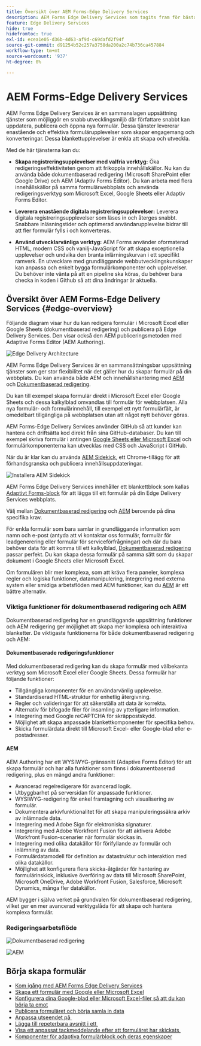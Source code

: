 ```yaml
---
title: Översikt över AEM Forms-Edge Delivery Services
description: AEM Forms Edge Delivery Services som tagits fram för bästa prestanda och som gör det möjligt att förutse framtiden för smidig datainsamling och användarengagemang.
feature: Edge Delivery Services
hide: true
hidefromtoc: true
exl-id: ecea1e05-d36b-4d63-af9d-c69dafd2f94f
source-git-commit: d91254b52c257a3758da200a2c74b736ca457884
workflow-type: tm+mt
source-wordcount: '937'
ht-degree: 0%

---
```


# AEM Forms-Edge Delivery Services

AEM Forms Edge Delivery Services är en sammanslagen uppsättning tjänster som möjliggör en snabb utvecklingsmiljö där författare snabbt kan uppdatera, publicera och öppna nya formulär. Dessa tjänster levererar enastående och effektiva formulärupplevelser som skapar engagemang och konverteringar. Dessa blankettupplevelser är enkla att skapa och utveckla.


Med de här tjänsterna kan du:

* **Skapa registreringsupplevelser med valfria verktyg:** Öka redigeringseffektiviteten genom att frikoppla innehållskällor. Nu kan du använda både dokumentbaserad redigering (Microsoft SharePoint eller Google Drive) och AEM (Adaptiv Forms Editor). Du kan arbeta med flera innehållskällor på samma formulärwebbplats och använda redigeringsverktyg som Microsoft Excel, Google Sheets eller Adaptiv Forms Editor.

* **Leverera enastående digitala registreringsupplevelser:** Leverera digitala registreringsupplevelser som läses in och återges snabbt. Snabbare inläsningstider och optimerad användarupplevelse bidrar till att fler formulär fylls i och konverteras.

* **Använd utvecklarvänliga verktyg:** AEM Forms använder oformaterad HTML, modern CSS och vanilj-JavaScript för att skapa exceptionella upplevelser och undvika den branta inlärningskurvan i ett specifikt ramverk. En utvecklare med grundläggande webbutvecklingskunskaper kan anpassa och enkelt bygga formulärkomponenter och upplevelser. Du behöver inte vänta på att en pipeline ska köras, du behöver bara checka in koden i Github så att dina ändringar är aktuella.

## Översikt över AEM Forms-Edge Delivery Services {#edge-overview}

Följande diagram visar hur du kan redigera formulär i Microsoft Excel eller Google Sheets (dokumentbaserad redigering) och publicera på Edge Delivery Services. Den visar också den AEM publiceringsmetoden med Adaptive Forms Editor (AEM Authoring).

![Edge Delivery Architecture](/help/edge/assets/AEM-forms-with-EDS-publishing.png)

AEM Forms Edge Delivery Services är en sammansättningsbar uppsättning tjänster som ger stor flexibilitet när det gäller hur du skapar formulär på din webbplats. Du kan använda både AEM och innehållshantering med [AEM](/help/forms/creating-adaptive-form-core-components.md) och [Dokumentbaserad redigering](/help/edge/docs/forms/create-forms.md).

Du kan till exempel skapa formulär direkt i Microsoft Excel eller Google Sheets och dessa kalkylblad omvandlas till formulär för webbplatsen. Alla nya formulär- och formulärinnehåll, till exempel ett nytt formulärfält, är omedelbart tillgängliga på webbplatsen utan att något nytt behöver göras.

AEM Forms-Edge Delivery Services använder GitHub så att kunder kan hantera och driftsätta kod direkt från sina GitHub-databaser. Du kan till exempel skriva formulär i antingen [Google Sheets eller Microsoft Excel](/help/edge/docs/forms/create-forms.md) och formulärkomponenterna kan utvecklas med CSS och JavaScript i GitHub.

När du är klar kan du använda [AEM Sidekick](/help/edge/docs/forms/tutorial.md#preview-and-publish-your-content), ett Chrome-tillägg för att förhandsgranska och publicera innehållsuppdateringar.

![Installera AEM Sidekick](/help/edge/assets/install-aem-sidekick.png)

AEM Forms Edge Delivery Services innehåller ett blankettblock som kallas [Adaptivt Forms-block](/help/edge/docs/forms/create-forms.md) för att lägga till ett formulär på din Edge Delivery Services webbplats.

Välj mellan [Dokumentbaserad redigering](#document-based-authoring-features) och [AEM](#aem-authoring-features) beroende på dina specifika krav.

För enkla formulär som bara samlar in grundläggande information som namn och e-post (antyda att vi kontaktar oss formulär, formulär för leadgenerering eller formulär för serviceförfrågningar) och där du bara behöver data för att komma till ett kalkylblad, [Dokumentbaserad redigering](/help/edge/docs/forms/create-forms.md) passar perfekt. Du kan skapa dessa formulär på samma sätt som du skapar dokument i Google Sheets eller Microsoft Excel.

Om formulären blir mer komplexa, som att kräva flera paneler, komplexa regler och logiska funktioner, datamanipulering, integrering med externa system eller smidiga arbetsflöden med AEM funktioner, kan du [AEM](/help/forms/creating-adaptive-form-core-components.md) är ett bättre alternativ.


### Viktiga funktioner för dokumentbaserad redigering och AEM

Dokumentbaserad redigering har en grundläggande uppsättning funktioner och AEM redigering ger möjlighet att skapa mer komplexa och interaktiva blanketter. De viktigaste funktionerna för både dokumentbaserad redigering och AEM:

<!-- 

>[!BEGINTABS]

>[!TAB Document-based Authoring ]

Document-based Authoring  is a versatile option suitable for creating simple forms with essential functionalities. It allows you to integrate various input types like text fields, dropdown menus, and radio buttons, enabling you to collect user data effectively. It offers a basic version of rules to add dynamic behaviour to forms. Key features of Document-based Authoring  are: 

* **[HTML5-based Form Field components](/help/edge/docs/forms/form-components.md)**: AEM Forms Edge Delivery Services allow you to create user-friendly and interactive forms using form components based on HTML5 [input types](https://developer.mozilla.org/en-US/docs/Web/HTML/Element/input#input_types), <a href="https://developer.mozilla.org/en-US/docs/Web/HTML/Element/textarea">textarea</a>, <a href="https://developer.mozilla.org/en-US/docs/Web/HTML/Element/select">select</a>, and <a href="https://developer.mozilla.org/en-US/docs/Web/HTML/Element/fieldset">fieldset</a>  elements. These components cater to different types of data collection and can be easily customized to fit your specific needs.  

* **Accessibility**: The fields in the form block are accessible. Each label is linked with its respective input element, and IDs are auto-generated for linking. Descriptions associated with fields are linked via the aria-describedby attribute. Keyboard navigation using the standard Tab/Shift + Tab keys is supported.

* **[Styling](/help/edge/docs/forms/style-theme-forms.md)**: Each form field has a fixed HTML structure that can be easily decorated using custom CSS or JavaScript files. Selectors for targeting fields in CSS and JS are provided based on type and name. You can easily create new selectors due to the standradized structure and style your form. 

* **Basic Rules**: Easily create logic that adjusts field visibility, validation, and behavior based on user input or predefined conditions. Rules offer a flexible and intuitive way to add intelligence to your forms, ensuring they adapt seamlessly based on user inputs.

* **Validations**: Before submission, the form is validated, and invalid fields are appropriately marked with error messages displayed to the user. Adaptive Forms Block support all the HTML form validation, supported by modern browsers, and provide additional validation mechanism like validation script, file size, file type, overall file size, and more. 

* **File Uploads**: You can add file attachment capabilities to your forms. Whether you need to gather documents, images, or other files from your users, file upload functionality serves you effortlessly. With custom handling options available, you can tailor the file upload process to suit your specific requirements.

* **reCAPTCHA**: Benefit from seamless integration of Google reCAPTCHA into your forms with our out-of-the-box (OOTB) support. Safeguard your forms against fraudulent activities, spam, and abuse, while maintaining a smooth and uninterrupted user experience. Adaptive Forms Block supports reCaptcha V3 and reCaptcha Enterprise. 

* **Send email notification on form submission**: Eliminate the hassle of manual follow-ups and ensure timely communication with our built-in email automation for form submissions. This integrated solution lets you effortlessly notify relevant parties, including sending form data, whenever someone fills out a form on your website. No need for complex configurations or additional tools – it's ready to use out of the box.

>[!TAB AEM Authoring]

AEM Authoring unlocks additional capabilities beyond the Document-based Authoring , empowering you to build more complex and interactive forms. In additon to the features of Document-based Authoring , AEM authoring offers the following additional features:  

* Advanced Rules: Define logic-based actions within your forms. You can use rules to conditionally show or hide form sections, pre-populate fields based on user input, and perform various validations to ensure data integrity.

* Server-side extensibility: Extend the functionalities of your forms by integrating them with server-side logic. This allows you to perform complex calculations, interact with external systems, and automate specific tasks based on user actions within the form.
* Streamline workflows and data management: Leverage the power of AEM to:
    * Design user-friendly forms using AEM editors.
    * Generate a "Document of Record" for secure and tamper-proof archiving of submitted data.
    * Facilitate e-signing with Adobe Sign for a smooth and secure signing experience.
    * Automate business processes through AEM workflows, triggering actions based on form submissions.
    * Effortlessly integrate with various data sources, enabling seamless data flow and exchange.

>[!ENDTABS]



## Start creating forms

-->

#### Dokumentbaserade redigeringsfunktioner

Med dokumentbaserad redigering kan du skapa formulär med välbekanta verktyg som Microsoft Excel eller Google Sheets. Dessa formulär har följande funktioner:

* Tillgängliga komponenter för en användarvänlig upplevelse.
* Standardiserad HTML-struktur för enhetlig återgivning.
* Regler och valideringar för att säkerställa att data är korrekta.
* Alternativ för bifogade filer för insamling av ytterligare information.
* Integrering med Google reCAPTCHA för skräppostskydd.
* Möjlighet att skapa anpassade blankettkomponenter för specifika behov.
* Skicka formulärdata direkt till Microsoft Excel- eller Google-blad eller e-postadresser.

#### AEM

AEM Authoring har ett WYSIWYG-gränssnitt (Adaptive Forms Editor) för att skapa formulär och har alla funktioner som finns i dokumentbaserad redigering, plus en mängd andra funktioner:

* Avancerad regelredigerare för avancerad logik.
* Utbyggbarhet på serversidan för anpassade funktioner.
* WYSIWYG-redigering för enkel framtagning och visualisering av formulär.
* Dokumentera arkivfunktionalitet för att skapa manipuleringssäkra arkiv av inlämnade data.
* Integrering med Adobe Sign för elektroniska signaturer.
* Integrering med Adobe Workfront Fusion för att aktivera Adobe Workfront Fusion-scenarier när formulär skickas in.
* Integrering med olika datakällor för förifyllande av formulär och inlämning av data.
* Formulärdatamodell för definition av datastruktur och interaktion med olika datakällor.
* Möjlighet att konfigurera flera skicka-åtgärder för hantering av formulärinskick, inklusive överföring av data till Microsoft SharePoint, Microsoft OneDrive, Adobe Workfront Fusion, Salesforce, Microsoft Dynamics, många fler datakällor.

AEM bygger i själva verket på grundvalen för dokumentbaserad redigering, vilket ger en mer avancerad verktygslåda för att skapa och hantera komplexa formulär.

### Redigeringsarbetsflöde

![Dokumentbaserad redigering ](/help/edge/assets/document-based-authoring-workflow.png)

![AEM](/help/edge/assets/aem-authoring-workflow.png)


## Börja skapa formulär

* [Kom igång med AEM Forms Edge Delivery Services](/help/edge/docs/forms/tutorial.md)
* [Skapa ett formulär med Google eller Microsoft Excel](/help/edge/docs/forms/create-forms.md)
* [Konfigurera dina Google-blad eller Microsoft Excel-filer så att du kan börja ta emot &#x200B;](/help/edge/docs/forms/submit-forms.md)
* [Publicera formuläret och börja samla in data](/help/edge/docs/forms/publish-forms.md)
* [Anpassa utseendet på &#x200B;](/help/edge/docs/forms/style-theme-forms.md)
* [Lägga till repeterbara avsnitt i ett &#x200B;](/help/edge/docs/forms/repeatable-forms.md)
* [Visa ett anpassat tackmeddelande efter att formuläret har skickats &#x200B;](/help/edge/docs/forms/thank-you-page-form.md)
* [Komponenter för adaptiva formulärblock och deras egenskaper](/help/edge/docs/forms/form-components.md)



<!-- 

## Start creating forms

<div>

  <style>
    .card-container {
        width: calc(33.33% - 10px);;
        margin: 5px;
        border: 1px solid #ccc;
        border-radius: 5px;
        padding: 5px;
        box-sizing: border-box;
        transition: background-color 0.3s ease; /* Adding transition effect */
    }
    .card-container:hover {
        background-color: #f0f0f0; /* Changing background color on hover */
    }
</style>

<div style="display: flex; flex-wrap: wrap; justify-content: space-between; margin: -5px;">
    <div class="card-container">
        <a href="/help/edge/docs/forms/create-forms.md">
            <img src="/help/edge/assets/smock_devices_18_n.svg" alt="Create a form using eds forms" style="border-radius: 5px;"> </b>
            <br><b style="margin-top: 5px;">Create a form using Google Sheets or Microsoft Excel</b>
        </a>
        <p>Create forms that load and render quickly and automatically reflows on mobile devices.</p>
    </div>
    <div class="card-container">
        <a href="/help/edge/docs/forms/create-forms.md#manually-configure-a-spreadsheet-to-accept-data">   
            <img src="/help/edge/assets/smock_platformdatamapping_18_n.svg" alt="Submit form" alt="Use Form Fragments in an EDS Form" style="border-radius: 5px;"> </b>
            <br><b style="margin-top: 5px;">Submit form to spreadsheet</b>
        </a>
        <p>Submit forms directly to your Microsoft Excel or Google Sheets.</p>
    </div>
     <div class="card-container">
        <a href="/help/edge/docs/forms/style-theme-forms.md">
            <img src="/help/edge/assets/smock_imageautomode_18_N.svg" alt="Apply styles or themes to an eds form" style="border-radius: 5px;"> </b>
            <br><b style="margin-top: 5px;">Customize a theme</b>
        </a>
        <p>Create a consistent brand image by applying the same theme across forms.</p>
    </div>
      <div class="card-container">
        <a href="/help/edge/docs/forms/validate-forms.md">
            <img src="/help/edge/assets/smock_condition_18_n.svg" alt="Add validations to form fields" style="border-radius: 5px;"> </b>
            <br><b style="margin-top: 5px;">Apply field validations</b>
        </a>
        <p>Reduce errors and frustration by checking form inputs for proper formatting.</p>
    </div> 
            <div class="card-container">
        <a href="/help/edge/docs/forms/rules-forms.md">
            <img src="/help/edge/assets/smock_documentfragment_18_n.svg" alt="Use rules to add dynamic behaviour to a form" style="border-radius: 5px;"> </b>
            <br><b style="margin-top: 5px;">Use rules to add dynamic behaviour to a form</b>
        </a>
        <p>Reuse preconfigured fragments across multiple forms.</p>
    </div>
    <div class="card-container">
        <a href="/help/edge/docs/forms/translate-forms.md">  
            <img src="/help/edge/assets/smock_abc_18_n.svg" alt="Translate an EDS Form" style="border-radius: 5px;"> </b>
            <br><b style="margin-top: 5px;">Translate a form</b>
        </a>
        <p>Extend the reach of your forms while keeping costs in check.</p>
    </div>
    <div class="card-container">
        <a href="/help/edge/docs/forms/repeatable-forms.md">  
            <img src="/help/edge/assets/smock_addto_18_n.svg" alt="Add repeatable sections to an EDS Form" style="border-radius: 5px;"> </b>
            <br><b style="margin-top: 5px;">Add repeatable sections</b>
        </a>
        <p>Effortlessly create and add repeatable sections to a form.</p>
    </div>
    <div class="card-container">
        <a href="/help/edge/docs/forms/custom-components-forms.md"> 
            <img src="/help/edge/assets/smock_userdeveloper_18_n.svg" alt="Create custom forms components using standard JavaScript and CSS"  style="border-radius: 5px;"> </b>
            <br><b style="margin-top: 5px;">Create custom components</b>
        </a>
        <p>Use standard JavaScript and CSS to create components and themes.</p>
    </div>
    <div class="card-container">
        <a href="/help/edge/docs/forms/recaptacha-forms.md">  
            <img src="/help//edge/assets/smock_keyclock_18_n.svg" alt="Use reCAPTCHA in an EDS Form" style="border-radius: 5px;"> </b>
            <br><b style="margin-top: 5px;">Use reCAPTCHA</b>
        </a>
        <p>Use OOTB reCAPTCHA integration for robust spam and bot protection.</p>
    </div>


</div>


</br>


-->